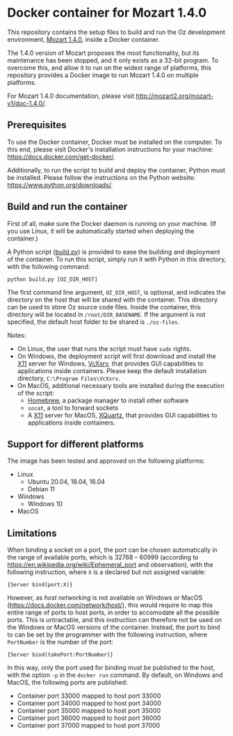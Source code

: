 # Docker container for Mozart 1.4.0

This repository contains the setup files to build and run
the Oz development environment, [Mozart 1.4.0](http://mozart2.org/mozart-v1/),
inside a Docker container.

The 1.4.0 version of Mozart proposes the most functionality,
but its maintenance has been stopped,
and it only exists as a 32-bit program.
To overcome this, and allow it to run on the widest range of platforms,
this repository provides a Docker image to run Mozart 1.4.0 on multiple platforms.

For Mozart 1.4.0 documentation, please visit
http://mozart2.org/mozart-v1/doc-1.4.0/.

## Prerequisites

To use the Docker container, Docker must be installed on the computer.
To this end, please visit Docker's installation instructions for your machine:
https://docs.docker.com/get-docker/.

Additionally, to run the script to build and deploy the container,
Python must be installed.
Please follow the instructions on the Python website:
https://www.python.org/downloads/.

## Build and run the container

First of all, make sure the Docker daemon is running on your machine.
(If you use Linux, it will be automatically started when deploying the container.)

A Python script ([build.py](./build.py)) is provided to ease the building and deployment of the container.
To run this script, simply run it with Python in this directory, with the following command:
```shell
python build.py [OZ_DIR_HOST]
```

The first command line argument, `OZ_DIR_HOST`, is optional,
and indicates the directory on the host that will be shared with the container.
This directory can be used to store Oz source code files.
Inside the container, this directory will be located in `/root/DIR_BASENAME`.
If the argument is not specified, the default host folder to be shared is
`./oz-files`.

Notes:
- On Linux, the user that runs the script must have `sudo` rights.
- On Windows, the deployment script will first download and install the
[X11](https://en.wikipedia.org/wiki/X_Window_System) server for Windows,
[VcXsrv](https://sourceforge.net/projects/vcxsrv/),
that provides GUI capabilities to applications inside containers.
Please keep the default installation directory,
`C:\Program Files\VcXsrv`.
- On MacOS, additional necessary tools are installed during the execution of the script:
    - [Homebrew](https://brew.sh/index_fr), a package manager to install other software
    - `socat`, a tool to forward sockets
    - A [X11](https://en.wikipedia.org/wiki/X_Window_System) server for MacOS,
    [XQuartz](https://www.xquartz.org/),
    that provides GUI capabilities to applications inside containers.

## Support for different platforms

The image has been tested and approved on the following platforms:
- Linux
    - Ubuntu 20.04, 18.04, 16.04
    - Debian 11
- Windows
    - Windows 10
- MacOS


## Limitations

When binding a socket on a port, the port can be chosen automatically in the range of available ports,
which is 32768 – 60999 (according to https://en.wikipedia.org/wiki/Ephemeral_port
and observation), with the following instruction, where `X` is a declared but not assigned variable:
```oz
{Server bind(port:X)}
```

However, as *host networking* is not available on Windows or MacOS
(https://docs.docker.com/network/host/), this would require to map this entire
range of ports to host ports, in order to accomodate all the possible ports.
This is untractable, and this instruction can therefore not be used on the
Windows or MacOS versions of the container.
Instead, the port to bind to can be set by the programmer with the following
instruction, where `PortNumber` is the number of the port:
```oz
{Server bind(takePort:PortNumber)}
```

In this way, only the port used for binding must be published to the host,
with the option `-p` in the `docker run` command.
By default, on Windows and MacOS, the following ports are published:
- Container port 33000 mapped to host port 33000
- Container port 34000 mapped to host port 34000
- Container port 35000 mapped to host port 35000
- Container port 36000 mapped to host port 36000
- Container port 37000 mapped to host port 37000